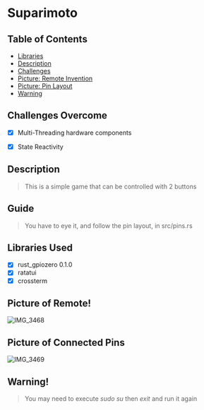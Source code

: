 # Suparimoto


## Table of Contents
  * [Libraries](#libraries-used)
  * [Description](#description)
  * [Challenges](#challenges-overcome)
  * [Picture: Remote Invention](#picture-of-remote)
  * [Picture: Pin Layout](#picture-of-connected-pins)
  * [Warning](#warning)

## Challenges Overcome
- [x] Multi-Threading hardware components
- [x] State Reactivity



## Description
> This is a simple game that can be controlled with 2 buttons


## Guide
> You have to eye it, and follow the pin layout, in src/pins.rs

## Libraries Used
- [x] rust_gpiozero 0.1.0
- [x] ratatui
- [x] crossterm

## Picture of Remote!
![IMG_3468](https://github.com/ethanAthompson/suparimoto-a3/assets/140981795/08e2d3f0-48c6-4368-9fa2-06d57f2e8460)

## Picture of Connected Pins
![IMG_3469](https://github.com/ethanAthompson/suparimoto-a3/assets/140981795/8fc80cca-236d-4f59-8dff-4c8caa9dbdd9)


## Warning!
> You may need to execute *sudo su* then *exit* and run it again

